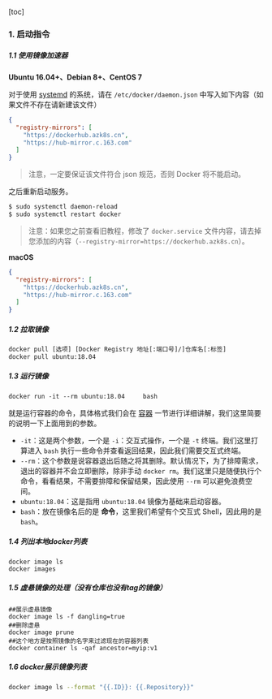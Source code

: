 [toc]

###  1. **启动指令**

##### 1.1  使用镜像加速器

**Ubuntu 16.04+、Debian 8+、CentOS 7**

对于使用 [systemd](https://www.freedesktop.org/wiki/Software/systemd/) 的系统，请在 `/etc/docker/daemon.json` 中写入如下内容（如果文件不存在请新建该文件）

```json
{
  "registry-mirrors": [
    "https://dockerhub.azk8s.cn",
    "https://hub-mirror.c.163.com"
  ]
}
```

> 注意，一定要保证该文件符合 json 规范，否则 Docker 将不能启动。

之后重新启动服务。

```bash
$ sudo systemctl daemon-reload
$ sudo systemctl restart docker
```

> 注意：如果您之前查看旧教程，修改了 `docker.service` 文件内容，请去掉您添加的内容（`--registry-mirror=https://dockerhub.azk8s.cn`）。

**macOS**

```json
{
  "registry-mirrors": [
    "https://dockerhub.azk8s.cn",
    "https://hub-mirror.c.163.com"
  ]
}
```

##### 1.2 拉取镜像

```dockerfile
docker pull [选项] [Docker Registry 地址[:端口号]/]仓库名[:标签]
docker pull ubuntu:18.04
```

##### 1.3 运行镜像

```dockerfile
docker run -it --rm ubuntu:18.04     bash
```

 就是运行容器的命令，具体格式我们会在 [容器](https://yeasy.gitbooks.io/docker_practice/content/container) 一节进行详细讲解，我们这里简要的说明一下上面用到的参数。

- `-it`：这是两个参数，一个是 `-i`：交互式操作，一个是 `-t` 终端。我们这里打算进入 `bash` 执行一些命令并查看返回结果，因此我们需要交互式终端。
- `--rm`：这个参数是说容器退出后随之将其删除。默认情况下，为了排障需求，退出的容器并不会立即删除，除非手动 `docker rm`。我们这里只是随便执行个命令，看看结果，不需要排障和保留结果，因此使用 `--rm` 可以避免浪费空间。
- `ubuntu:18.04`：这是指用 `ubuntu:18.04` 镜像为基础来启动容器。
- `bash`：放在镜像名后的是 **命令**，这里我们希望有个交互式 Shell，因此用的是 `bash`。

##### 1.4 列出本地docker列表

```
docker image ls
docker images
```

##### 1.5 虚悬镜像的处理（没有仓库也没有tag的镜像）

```
##展示虚悬镜像
docker image ls -f dangling=true
##删除虚悬
docker image prune
##这个地方是按照镜像的名字来过滤现在的容器列表
docker container ls -qaf ancestor=myip:v1
```

##### 1.6 docker展示镜像列表

```bash
docker image ls --format "{{.ID}}: {{.Repository}}"
```


